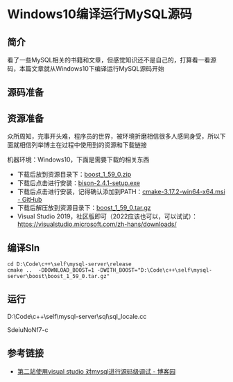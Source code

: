 # Windows10编译运行MySQL源码



## 简介

看了一些MySQL相关的书籍和文章，但感觉知识还不是自己的，打算看一看源码，本篇文章就从Windows10下编译运行MySQL源码开始



## 源码准备





## 资源准备

众所周知，完事开头难，程序员的世界，被环境折磨相信很多人感同身受，所以下面就相信列举博主在过程中使用到的资源和下载链接



机器环境：Windows10，下面是需要下载的相关东西



- 下载后放到资源目录下：[boost_1_59_0.zip](http://sourceforge.net/projects/boost/files/boost/1.59.0/boost_1_59_0.zip)
- 下载后点击进行安装：[bison-2.4.1-setup.exe](https://sourceforge.net/projects/gnuwin32/files/bison/2.4.1/bison-2.4.1-setup.exe/download)
- 下载后点击进行安装，记得确认添加到PATH：[cmake-3.17.2-win64-x64.msi - GitHub](https://github.com/Kitware/CMake/releases/download/v3.17.2/cmake-3.17.2-win64-x64.msi)
- 下载后解压放到资源目录下：[boost_1_59_0.tar.gz](http://sourceforge.net/projects/boost/files/boost/1.59.0/boost_1_59_0.tar.gz)
- Visual Studio 2019，社区版即可（2022应该也可以，可以试试）：https://visualstudio.microsoft.com/zh-hans/downloads/



## 编译Sln

```shell
cd D:\Code\c++\self\mysql-server\release
cmake ..  -DDOWNLOAD_BOOST=1 -DWITH_BOOST="D:\Code\c++\self\mysql-server\boost\boost_1_59_0.tar.gz"
```



## 运行



D:\Code\c++\self\mysql-server\sql\sql_locale.cc



SdeiuNoNf7-c



## 参考链接

- [第二站使用visual studio 对mysql进行源码级调试 - 博客园](https://www.cnblogs.com/huangxincheng/p/13084736.html)